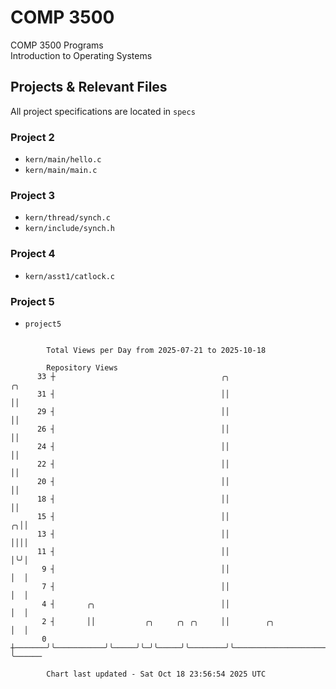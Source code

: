 # COMP 3500
COMP 3500 Programs  
Introduction to Operating Systems  
## Projects & Relevant Files
All project specifications are located in `specs`
### Project 2
- `kern/main/hello.c`
- `kern/main/main.c`
### Project 3
- `kern/thread/synch.c`
- `kern/include/synch.h`
### Project 4
- `kern/asst1/catlock.c`
### Project 5
- `project5`

```

        Total Views per Day from 2025-07-21 to 2025-10-18

        Repository Views
      33 ┼                                     ╭╮                                          ╭╮
      31 ┤                                     ││                                          ││
      29 ┤                                     ││                                          ││
      26 ┤                                     ││                                          ││
      24 ┤                                     ││                                          ││
      22 ┤                                     ││                                          ││
      20 ┤                                     ││                                          ││
      18 ┤                                     ││                                          ││
      15 ┤                                     ││                                        ╭╮││
      13 ┤                                     ││                                        ││││
      11 ┤                                     ││                                        │╰╯│
       9 ┤                                     ││                                        │  │
       7 ┤                                     ││                                        │  │
       4 ┤       ╭╮                            ││                                        │  │
       2 ┤       ││           ╭╮     ╭╮ ╭╮     ││        ╭╮                              │  │
       0 ┼───────╯╰───────────╯╰─────╯╰─╯╰─────╯╰────────╯╰──────────────────────────────╯  ╰──────

        Chart last updated - Sat Oct 18 23:56:54 2025 UTC
        
```
